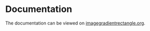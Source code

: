 # Documentation

The documentation can be viewed on [imagegradientrectangle.org](https://imagegradientrectangle.org/).

